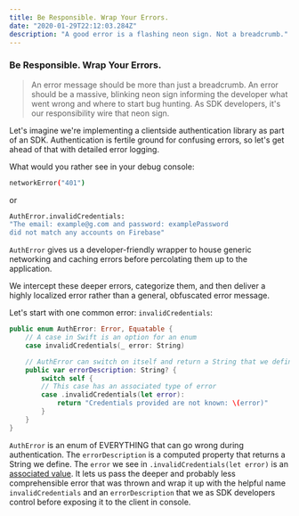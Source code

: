 ```yaml
---
title: Be Responsible. Wrap Your Errors.
date: "2020-01-29T22:12:03.284Z"
description: "A good error is a flashing neon sign. Not a breadcrumb."
---
```


<h3>Be Responsible. Wrap Your Errors.</h3>

<blockquote>An error message should be more than just a breadcrumb. An error should be a massive, blinking neon sign informing the developer what went wrong and where to start bug hunting. As SDK developers, it's our responsibility wire that neon sign.</blockquote>

Let's imagine we're implementing a clientside authentication library as part of an SDK. Authentication is fertile ground for confusing errors, so let's get ahead of that with detailed error logging.

What would you rather see in your debug console:

<div class="impl">

```bash
networkError("401")
```

</div>

or

<div class="impl">

```bash
AuthError.invalidCredentials:
"The email: example@g.com and password: examplePassword
did not match any accounts on Firebase"
```

</div>

`AuthError` gives us a developer-friendly wrapper to house generic networking and caching errors before percolating them up to the application.

We intercept these deeper errors, categorize them, and then deliver a highly localized error rather than a general, obfuscated error message.

Let's start with one common error: `invalidCredentials`:

<div class="impl">

```swift
public enum AuthError: Error, Equatable {
    // A case in Swift is an option for an enum
    case invalidCredentials(_ error: String)

    // AuthError can switch on itself and return a String that we define
    public var errorDescription: String? {
        switch self {
        // This case has an associated type of error
        case .invalidCredentials(let error):
            return "Credentials provided are not known: \(error)"
        }
    }
}
```

</div>

`AuthError` is an enum of EVERYTHING that can go wrong during authentication. The `errorDescription` is a computed property that returns a String we define. The `error` we see in `.invalidCredentials(let error)` is an [associated value](https://docs.swift.org/swift-book/LanguageGuide/Enumerations.html). It lets us pass the deeper and probably less comprehensible error that was thrown and wrap it up with the helpful name `invalidCredentials` and an `errorDescription` that we as SDK developers control before exposing it to the client in console.
